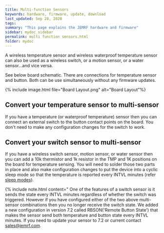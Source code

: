 ```yaml
---
title: Multi-function Sensors
keywords: hardware, firmware, update, download
last_updated: Sep 28, 2020
tags:
summary: "This page explains the JEMRF hardware and firmware"
sidebar: mydoc_sidebar
permalink: multi function sensors.html
folder: mydoc
---
```


A wireless temperature sensor and wireless waterproof temperature sensor can also be used as a wireless switch, or a motion sensor, or a water sensor...and vice versa.

See below board schematic. There are connections for temperature sensor and button. Both can be use simultaneously without any firmware updates.

{% include image.html file="Board Layout.png" alt="Board Layout"%}

## Convert your temperature sensor to multi-sensor

If you have a temperature (or waterproof temperature) sensor then you can connect an external switch to the button contact points on the board. You don't need to make any configuration changes for the switch to work.


## Convert your switch sensor to multi-sensor

If you have a wireless switch sensor, motion sensor, or water sensor then you can add a 10k thermistor and 1k resistor in the TMP and 1K positions on the board for temperature sensing. You will need to solder those two parts in place and also  make configuration changes to put the device into a cyclic sleep mode so that the temperature is reported every INTVL minutes (refer [sleep modes](sleep_modes.html)).

{% include note.html content="
One of the features of a switch sensor is it sends the state every INTVL minutes regardless of whether the switch was triggered. However if you have configured either of the two above multi-sensor combinations then you no longer receive the switch state. We added a new configuration in version 7.2 called RBSON('Remote Button State') that makes the sensor send both temperature and button state every INTVL minutes. If you need to update your sensor to 7.2 or current contact sales@jemrf.com.
